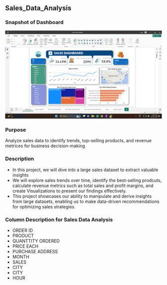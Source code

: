 ## Sales_Data_Analysis

### Snapshot of Dashboard
![Alt text](https://github.com/jatin8570/Power-BI_Projects/blob/main/Sales_Data_Analysis/Dashboard.png?raw=true)

### Purpose
Analyze sales data to identify trends, top-selling products, and revenue metrices for business decision-making

### Description
* In this project, we will dive into a large sales dataset to extract valuable insights
* We will explore sales trends over time, identify the best-selling prodcuts, calculate revenue metrics such as total sales and profit margins, and create Visualizations to present our findings effectively.
* This project showcases our ability to manipulate and derive insights from large datasets, enabling us to make data-driven recommendations for optimizing sales strategies.

### Column Description for Sales Data Analysis
* ORDER ID
* PRODUCT
* QUANTTITY ORDERED
* PRICE EACH
* PURCHASE ADDRESS
* MONTH
* SALES
* CITY
* CITY
* HOUR
